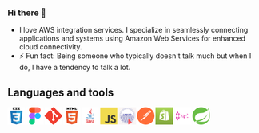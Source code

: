 ### Hi there 👋
  * I love AWS integration services. I specialize in seamlessly connecting applications and systems using Amazon Web Services for enhanced cloud connectivity.
  * ⚡ Fun fact: Being someone who typically doesn't talk much but when I do, I have a tendency to talk a lot.

## Languages and tools

<div style = "display : flex; column-gap : 2px;">
 <img style = "display : flex; " src="https://github.com/gerzon2022/gerzon2022/blob/main/assets/css.png" width="35" height="35">
 <img src="https://github.com/gerzon2022/gerzon2022/blob/main/assets/figma.png" width="35" height="35">
 <img src="https://github.com/gerzon2022/gerzon2022/blob/main/assets/gitgitaw.png" width="35" height="35">
 <img src="https://github.com/gerzon2022/gerzon2022/blob/main/assets/html.png" width="35" height="35">
 <img src="https://github.com/gerzon2022/gerzon2022/blob/main/assets/javava.png" width="35" height="35">
 <img src="https://github.com/gerzon2022/gerzon2022/blob/main/assets/js.png" width="35" height="35">
 <img src="https://github.com/gerzon2022/gerzon2022/blob/main/assets/liquid.png" width="35" height="35">
 <img src="https://github.com/gerzon2022/gerzon2022/blob/main/assets/postpostman.png" width="35" height="35">
 <img src="https://github.com/gerzon2022/gerzon2022/blob/main/assets/shopify.png" width="35" height="35">
 <img src="https://github.com/gerzon2022/gerzon2022/blob/main/assets/graphql.png" width="35" height="35">
 <img src="https://github.com/gerzon2022/gerzon2022/blob/main/assets/spring.svg" width="35" height="35">
</div>



<!--
**gerzon2022/gerzon2022** is a ✨ _special_ ✨ repository because its `README.md` (this file) appears on your GitHub profile.

Here are some ideas to get you started:

- 🔭 I’m currently working on ...
- 🌱 I’m currently learning ...
- 👯 I’m looking to collaborate on ...
- 🤔 I’m looking for help with ...
- 💬 Ask me about ...
- 📫 How to reach me: ...
- 😄 Pronouns: ...
- ⚡ Fun fact: ...
-->
